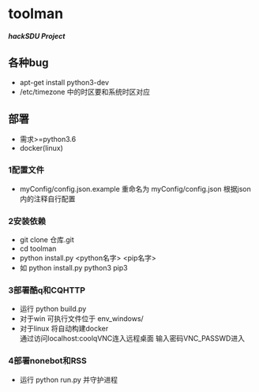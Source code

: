 # toolman
##### hackSDU Project  
## 各种bug
- apt-get install python3-dev
- /etc/timezone 中的时区要和系统时区对应  
## 部署  
- 需求>=python3.6  
- docker(linux)  
### 1配置文件
-  myConfig/config.json.example 重命名为
    myConfig/config.json 根据json内的注释自行配置
### 2安装依赖  
- git clone 仓库.git
- cd toolman
- python install.py <python名字> <pip名字>
- 如 python install.py python3 pip3
### 3部署酷q和CQHTTP
- 运行 python build.py
- 对于win 可执行文件位于 env_windows/
- 对于linux 将自动构建docker  
 通过访问localhost:coolqVNC连入远程桌面
 输入密码VNC_PASSWD进入
### 4部署nonebot和RSS
- 运行 python run.py 并守护进程

